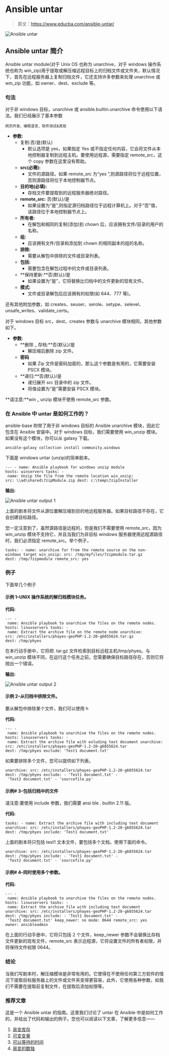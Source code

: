 # Ansible untar

> 原文：<https://www.educba.com/ansible-untar/>

![Ansible untar](img/6abd8b7fd340662f7e7b3c9de8ea3d20.png)



## Ansible untar 简介

Ansible untar module(对于 Unix OS 也称为 unarchive，对于 windows 操作系统也称为 win_zip)用于提取或解压缩远程目标上的归档文件或文件夹，默认情况下，首先在远程服务器上复制归档文件，它还支持许多参数来处理 unarchive 或 win_zip 功能，如 owner、dest、exclude 等。

### 句法

对于非 windows 目标，unarchive 或 ansible.builtin.unarchive 命令使用以下语法。我们已经展示了基本参数

<small>网页开发、编程语言、软件测试&其他</small>

*   **参数:**
    *   复制:否/是(默认)
        *   默认选项是 yes，如果指定 Yes 或不指定任何内容，它会将文件从本地控制器复制到远程主机。要使用远程源，需要指定 remote_src，这个 copy 参数在这里没有帮助。
    *   **src(必需):**
        *   文件的源路径。如果 remote_src 为“yes ”,则源路径将位于远程位置，否则源路径将位于本地控制器节点。
    *   **目的地(必填):**
        *   存档文件要提取到的远程服务器绝对路径。
    *   **remote_src:** 否(默认)/是
        *   如果设置为“是”,则指定源归档路径位于远程计算机上。对于“否”值，该路径位于本地控制器节点上。
    *   **所有者:**
        *   在解包和相同的复制(添加)到 chown 后，应该拥有文件/目录的用户的名称。
    *   **组:**
        *   应该拥有文件/目录和添加到 chown 的相同副本的组的名称。
    *   **排除:**
        *   需要从解包中排除的文件或目录列表。
    *   **包括:**
        *   需要包含在解包过程中的文件或目录列表。
    *   **保持更新:**否(默认)/是
        *   如果设置为“是”，它将替换比归档中的文件更新的现有文件。
    *   **模式:**
        *   文件或目录解包后应该拥有的权限(如 644、777 等)。

还有其他附加参数，如 creates、seuser、serole、setype、selevel、unsafe_writes、validate_certs。

对于 windows 目标 src，dest，creates 参数与 unarchive 模块相同，其他参数如下。

*   **参数:**
    *   **删除 _ 存档:**否(默认)/是
        *   解压缩后删除 zip 文件。
    *   **密码**
        *   如果 Zip 文件是密码加密的，那么这个参数是有用的，它需要安装 PSCX 模块。
    *   **递归:**否(默认)/是
        *   递归展开 src 目录中的 zip 文件。
        *   将值设置为“是”需要安装 PSCX 模块。

**请注意:**win _ unzip 模块不使用 remote_src 参数。

### 在 Ansible 中 untar 是如何工作的？

ansible-base 附带了用于非 windows 目标的 Ansible unarchive 模块，因此它包含在 Ansible 安装中。对于 windows 目标，我们需要使用 win_unzip 模块。如果没有这个模块，你可以从 galaxy 下载。

`ansible-galaxy collection install community.windows`

下面是 windows untar (unzip)的简单剧本。

`---
- name: Ansible playbook for windows unzip module
hosts: winservers
tasks:
- name: Unzip the file from the remote location
win_unzip:
src: \\ad\shared\7zipModule.zip
dest: c:\temp\7zipInstaller`

**输出:**

![Ansible untar output 1](img/d59a5bfa35f77d967622023f2c2c336f.png)



上面的剧本将文件从源位置解压缩到目的地远程服务器。如果目标路径不存在，它会创建目标路径。

您一定注意到了，虽然源路径是远程的，但是我们不需要使用 remote_src，因为 win_unzip 模块不支持它，并且当我们为非目标 windows 服务器使用远程源路径时，我们必须指定 remote_src。举个例子，

`tasks:
- name: unarchive for from the remote source on the non-windows target
win_unzip:
src: /tmp/myfiles/7zipmodule.tar.gz
dest: /tmp/7zipmodule
remote_src: yes`

### 例子

下面举几个例子

#### 示例 1–UNIX 操作系统的解归档模块任务。

**代码:**

`---
- name: Ansible playbook to unarchive the files on the remote nodes.
hosts: linuxservers
tasks:
- name: Extract the archive file on the remote node
unarchive:
src: /etc/installers/phayes-geoPHP-1.2-20-g6855624.tar.gz
dest: /tmp/phyes`

在本行动手册中，它将把. tar.gz 文件检索到目标远程主机/tmp/phyes。与 win_unzip 模块不同，在运行这个任务之前，您需要确保目标路径存在，否则它将抛出一个错误。

**输出:**

![Ansible untar output 2](img/32de1ff15e293ee2d210bd55101021c9.png)



#### 示例 2–从归档中排除文件。

要从解包中排除某个文件，我们可以使用 h

**代码:**

`---
- name: Ansible playbook to unarchive the files on the remote nodes.
hosts: linuxservers
tasks:
- name: Extract the archive file with exluding text document
unarchive:
src: /etc/installers/phayes-geoPHP-1.2-20-g6855624.tar
dest: /tmp/phyes
exclude: 'Test1 document.txt'`

如果要排除多个文件，您可以提供如下列表。

`unarchive:
src: /etc/installers/phayes-geoPHP-1.2-20-g6855624.tar
dest: /tmp/phyes
exclude:
- 'Test1 document.txt'
- 'Test2 document.txt'
- 'sourcefile.py'`

#### 示例# 3–包括归档中的文件

请注意:要使用 include 参数，我们需要 ansi ble . builtin 2.11 版。

**代码:**

`tasks:
- name: Extract the archive file with including text document
unarchive:
src: /etc/installers/phayes-geoPHP-1.2-20-g6855624.tar
dest: /tmp/phyes
include: 'Test1 document.txt'`

上面的剧本将只包括 test1 文本文件，要包括多个文档，使用下面的命令。

`unarchive:
src: /etc/installers/phayes-geoPHP-1.2-20-g6855624.tar
dest: /tmp/phyes
include:
- 'Test1 document.txt'
- 'Test2 document.txt'
- 'sourcefile.py'`

#### 示例# 4–同时使用多个参数。

**代码:**

`---
- name: Ansible playbook to unarchive the files on the remote nodes.
hosts: linuxservers
tasks:
- name: Extract the archive file with including text document
unarchive:
src: /etc/installers/phayes-geoPHP-1.2-20-g6855624.tar
dest: /tmp/phyes
include:
- 'Test1 document.txt'
- 'Test2 document.txt'
keep_newer: no
mode: 0644
remote_src: yes
owner: ansibleadmin`

在上面的行动手册中，它将只包括 2 个文件，keep_newer 参数不会替换比存档文件更新的现有文件，remote_src 表示远程源，它将设置文件的所有者权限，并将保持文件权限 0644。

### 结论

当我们写剧本时，解压缩模块是非常有用的。它使得在不使用任何第三方软件的情况下提取目标服务器上的文件或文件夹变得更容易，此外，它使用各种参数，如我们不需要在提取前复制文件，在提取后添加权限等。

### 推荐文章

这是一个 Ansible untar 的指南。这里我们讨论了 untar 在 Ansible 中是如何工作的，并给出了代码和输出的例子。您也可以阅读以下文章，了解更多信息——

1.  [易变库存](https://www.educba.com/ansible-inventory/)
2.  [可变变量](https://www.educba.com/ansible-variables/)
3.  [可以等待的时间](https://www.educba.com/ansible-wait_for/)
4.  [易变的数独](https://www.educba.com/ansible-sudo/)





